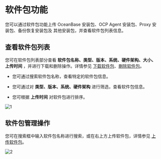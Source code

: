 软件包功能
==========================

您可以通过软件包功能上传 OceanBase 安装包、OCP Agent 安装包、Proxy 安装包、备份恢复安装包及 其他安装包，并查看软件包列表信息。

查看软件包列表
----------------------------

您可在软件包列表部分查看 **软件包名称、类型、版本、系统、硬件架构、大小、上传时间** ，并进行下载和删除操作。详情参见 [下载软件包](../700.manage-software-packages/200.download-the-software-package.md)、[删除软件包](../700.manage-software-packages/300.delete-software-packages.md)。

* 您可通过搜索软件包名称，查看特定的软件包信息。

* 您可通过对 **类型、版本、系统、硬件架构** 进行筛选，查看软件包信息。

* 您可根据 **上传时间** 对软件包进行排序。

![1](https://help-static-aliyun-doc.aliyuncs.com/assets/img/zh-CN/6862460261/p265876.png)

软件包管理操作
----------------------------

您可在搜索框中输入软件包名称进行搜索，或在右上方上传软件包，详情参见 [上传软件包](../700.manage-software-packages/100.upload-a-software-package.md)。

![2](https://help-static-aliyun-doc.aliyuncs.com/assets/img/zh-CN/6862460261/p265877.png)
